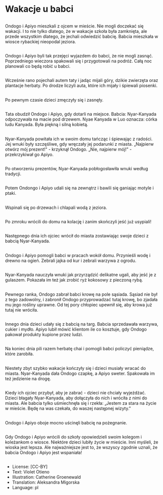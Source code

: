 # Wakacje u babci

##
Ondogo i Apiyo mieszkali z ojcem w mieście. Nie mogli doczekać się wakacji. I to nie tylko dlatego, że w wakacje szkoła była zamknięta, ale przede wszystkim dlatego, że jechali odwiedzić babcię. Babcia mieszkała w wiosce rybackiej nieopodal jeziora.

##
Ondogo i Apiyo byli tak przejęci wyjazdem do babci, że nie mogli zasnąć. Poprzedniego wieczora spakowali się i przygotowali na podróż. Całą noc planowali co będą robić u babci.

##
Wcześnie rano pojechali autem taty i jadąc mijali góry, dzikie zwierzęta oraz plantacje herbaty. Po drodze liczyli auta, które ich mijały i śpiewali piosenki.

##
Po pewnym czasie dzieci zmęczyły się i zasnęły.

##
Tata obudził Ondogo i Apiyo, gdy dotarli na miejsce. Babcia: Nyar-Kanyada odpoczywała na macie pod drzewem. Nyae Kanyada w Luo oznacza: córka ludu Kanyada. Była piękną i silną kobietą.

##
Nyar-Kanyada powitała ich w swoim domu tańcząc i śpiewając z radości. Jej wnuki były szczęśliwe, gdy wręczały jej podarunki z miasta. „Najpierw otwórz mój prezent!" - krzyknął Ondogo. „Nie, najpierw mój!" - przekrzykiwał go Apiyo.

##
Po otworzeniu prezentów, Nyar-Kanyada pobłogosławiła wnuki według tradycji.

##
Potem Ondongo i Apiyo udali się na zewnątrz i bawili się ganiając motyle i ptaki.

##
Wspinali się po drzewach i chlapali wodą z jeziora.

##
Po zmroku wrócili do domu na kolację i zanim skończyli jeść już usypiali!

##
Następnego dnia ich ojciec wrócił do miasta zostawiając swoje dzieci z babcią Nyar-Kanyada.

##
Ondogo i Apiyo pomogli babci w pracach  wokół domu. Przynieśli wodę i drewno na ogień. Zebrali jajka od kur i zebrali warzywa z ogrodu.

##
Nyar-Kanyada nauczyła wnuki jak przyrządzić delikatne ugali, aby jeść je z gulaszem. Pokazała im też jak zrobić ryż kokosowy z pieczoną rybą.

##
Pewnego ranka, Ondogo zabrał babci krowę na pole sąsiada. Sąsiad nie był z tego zadowolny, i zabronił Ondogo przyprowadzać tutaj krowę, bo zjadała mu jego rośliny uprawne. Od tej pory chłopiec upewnił się, aby krowa już tutaj nie wróciła.

##
Innego dnia dzieci udały się z babcią na targ. Babcia sprzedawała warzywa, cukier i mydło. Apiyo lubił mówić klientom ile co kosztuje, gdy Ondogo pakował produkty kupione przez ludzi.

##
Na koniec dnia pili razem herbatę chai i pomogli babci policzyć pieniądze, które zarobiła.

##
Niestety zbyt szybko wakacje kończyły się i dzieci musiały wracać do miasta. Nyar-Kanyada dała Ondogo czapkę, a Apiyo sweter. Spakowała im też jedzienie na drogę.

##
Kiedy ich ojciec przybył, aby je zabrać - dzieci nie chciały wyjeżdżać. Dzieci błagały Nyar-Kanyada, aby dołączyła do nich i wróciła z nimi do miasta. Ale babcia tylko uśmiechnęła się i rzekła: „Jestem za stara na życie w mieście. Będę na was czekała, do waszej następnej wizyty."

##
Ondogo i Apiyo oboje mocno uścinęli babcię na pożegnanie.

##
Gdy Ondogo i Apiyo wrócili do szkoły opowiedzieli swoim kolegom i koleżankom o wiosce. Niektóre dzieci lubiły życie w mieście. Inni myśleli, że wioska jest lepsza. Ale najważniejsze jest to, że wszyscy zgodnie uznali, że babcia Ondogo i Apiyo jest wspaniała!

##
* License: [CC-BY]
* Text: Violet Otieno
* Illustration: Catherine Groenewald
* Translation: Aleksandra Migorska
* Language: pl
